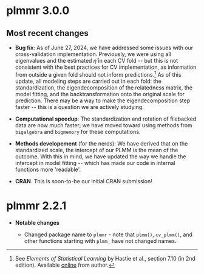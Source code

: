 # plmmr 3.0.0

## Most recent changes
  - **Bug fix**: As of June 27, 2024, we have addressed some issues with our cross-validation implementation. Previously, we were using all eigenvalues and the estimated $\hat\eta$ in each CV fold -- but this is not consistent with the best practices for CV implementation, as information from outside a given fold should not inform predictions.[^news-1] As of this update, all modeling steps are carried out in each fold: the standardization, the eigendecomposition of the relatedness matrix, the model fitting, and the backtransformation onto the original scale for prediction. There may be a way to make the eigendecomposition step faster -- this is a question we are actively studying. 
    
  - **Computational speedup**: The standardization and rotation of filebacked data are now much faster; we have moved toward using methods from `bigalgebra` and `bigmemory` for these computations. 
    
  - **Methods developement** (for the nerds): We have derived that on the standardized scale, the intercept of our PLMM is the mean of the outcome. With this in mind, we have updated the way we handle the intercept in model fitting -- which has made our code in internal functions more 'readable'. 

  - **CRAN**. This is soon-to-be our initial CRAN submission!

[^news-1]: See *Elements of Statistical Learning* by Hastie et al., section 7.10 (in 2nd edition). Available [online](https://hastie.su.domains/Papers/ESLII.pdf) from author.

# plmmr 2.2.1

-   **Notable changes**

    -   Changed package name to `plmmr` - note that `plmm()`, `cv_plmm()`, and other functions starting with `plmm_` have not changed names.
